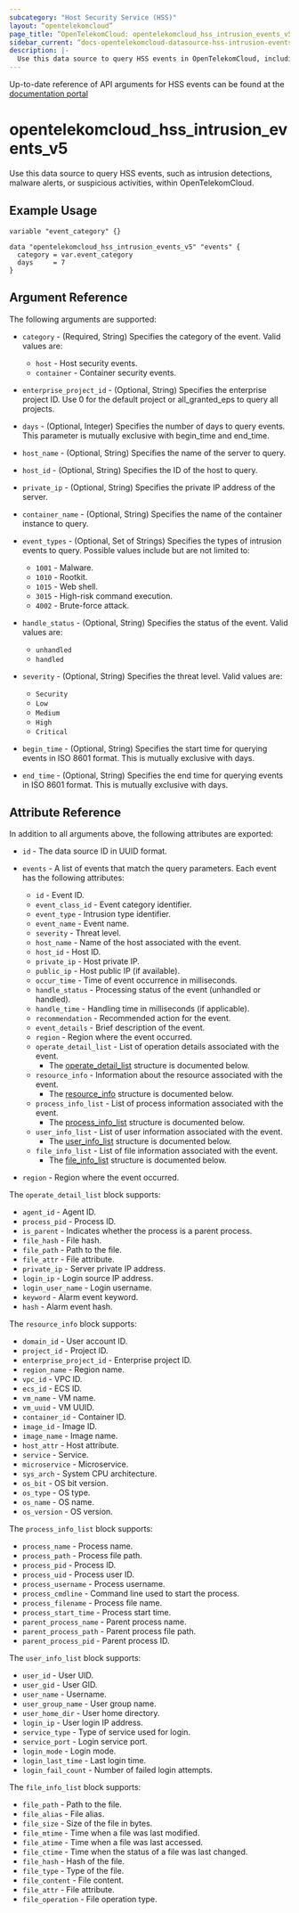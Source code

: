 ```yaml
---
subcategory: "Host Security Service (HSS)"
layout: “opentelekomcloud”
page_title: “OpenTelekomCloud: opentelekomcloud_hss_intrusion_events_v5”
sidebar_current: “docs-opentelekomcloud-datasource-hss-intrusion-events-v5”
description: |-
  Use this data source to query HSS events in OpenTelekomCloud, including host and container security events.
---
```


Up-to-date reference of API arguments for HSS events can be found at the
[documentation portal](https://docs.otc.t-systems.com/host-security-service/api-ref/api_description/intrusion_detection/querying_the_detected_intrusion_list.html#)

# opentelekomcloud_hss_intrusion_events_v5

Use this data source to query HSS events, such as intrusion detections, malware alerts, or suspicious activities, within OpenTelekomCloud.

## Example Usage

```hcl
variable "event_category" {}

data "opentelekomcloud_hss_intrusion_events_v5" "events" {
  category = var.event_category
  days     = 7
}
```

## Argument Reference

The following arguments are supported:

* `category` - (Required, String) Specifies the category of the event. Valid values are:
  *	`host` - Host security events.
  *	`container` - Container security events.

* `enterprise_project_id` - (Optional, String) Specifies the enterprise project ID. Use 0 for the default project or all_granted_eps to query all projects.

* `days` - (Optional, Integer) Specifies the number of days to query events. This parameter is mutually exclusive with begin_time and end_time.

* `host_name` - (Optional, String) Specifies the name of the server to query.

* `host_id` - (Optional, String) Specifies the ID of the host to query.

* `private_ip` - (Optional, String) Specifies the private IP address of the server.

* `container_name` - (Optional, String) Specifies the name of the container instance to query.

* `event_types` - (Optional, Set of Strings) Specifies the types of intrusion events to query. Possible values include but are not limited to:
  *	`1001` - Malware.
  *	`1010` - Rootkit.
  *	`1015` - Web shell.
  *	`3015` - High-risk command execution.
  *	`4002` - Brute-force attack.

* `handle_status` - (Optional, String) Specifies the status of the event. Valid values are:
  *	`unhandled`
  *	`handled`

* `severity` - (Optional, String) Specifies the threat level. Valid values are:
  *	`Security`
  *	`Low`
  *	`Medium`
  *	`High`
  *	`Critical`

* `begin_time` - (Optional, String) Specifies the start time for querying events in ISO 8601 format. This is mutually exclusive with days.

* `end_time` - (Optional, String) Specifies the end time for querying events in ISO 8601 format. This is mutually exclusive with days.

## Attribute Reference

In addition to all arguments above, the following attributes are exported:

* `id` - The data source ID in UUID format.

* `events` - A list of events that match the query parameters. Each event has the following attributes:
  * `id` - Event ID.
  *	`event_class_id` - Event category identifier.
  *	`event_type` - Intrusion type identifier.
  *	`event_name` - Event name.
  * `severity` - Threat level.
  *	`host_name` - Name of the host associated with the event.
  * `host_id` - Host ID.
  * `private_ip` - Host private IP.
  * `public_ip` - Host public IP (if available).
  * `occur_time` - Time of event occurrence in milliseconds.
  * `handle_status` - Processing status of the event (unhandled or handled).
  *	`handle_time` - Handling time in milliseconds (if applicable).
  *	`recommendation` - Recommended action for the event.
  *	`event_details` - Brief description of the event.
  *	`region` - Region where the event occurred.
  * `operate_detail_list` - List of operation details associated with the event.
    * The [operate_detail_list](#hss_operate_detail_list) structure is documented below.
  * `resource_info` - Information about the resource associated with the event.
    * The [resource_info](#hss_resource_info) structure is documented below.
  * `process_info_list` - List of process information associated with the event.
    * The [process_info_list](#hss_process_info_list) structure is documented below.
  * `user_info_list` - List of user information associated with the event.
    * The [user_info_list](#hss_user_info_list) structure is documented below.
  * `file_info_list` - List of file information associated with the event.
    * The [file_info_list](#hss_file_info_list) structure is documented below.

* `region` - Region where the event occurred.

<a name="hss_operate_detail_list"></a>
The `operate_detail_list` block supports:

* `agent_id` - Agent ID.
* `process_pid` - Process ID.
* `is_parent` - Indicates whether the process is a parent process.
* `file_hash` - File hash.
* `file_path` - Path to the file.
* `file_attr` - File attribute.
* `private_ip` - Server private IP address.
* `login_ip` - Login source IP address.
* `login_user_name` - Login username.
* `keyword` - Alarm event keyword.
* `hash` - Alarm event hash.

<a name="hss_resource_info"></a>
The `resource_info` block supports:
* `domain_id` - User account ID.
* `project_id` - Project ID.
* `enterprise_project_id` - Enterprise project ID.
* `region_name` - Region name.
* `vpc_id` - VPC ID.
* `ecs_id` - ECS ID.
* `vm_name` - VM name.
* `vm_uuid` - VM UUID.
* `container_id` - Container ID.
* `image_id` - Image ID.
* `image_name` - Image name.
* `host_attr` - Host attribute.
* `service` - Service.
* `microservice` - Microservice.
* `sys_arch` - System CPU architecture.
* `os_bit` - OS bit version.
* `os_type` - OS type.
* `os_name` - OS name.
* `os_version` - OS version.

<a name="hss_process_info_list"></a>
The `process_info_list` block supports:
* `process_name` - Process name.
* `process_path` - Process file path.
* `process_pid` - Process ID.
* `process_uid` - Process user ID.
* `process_username` - Process username.
* `process_cmdline` - Command line used to start the process.
* `process_filename` - Process file name.
* `process_start_time` - Process start time.
* `parent_process_name` - Parent process name.
* `parent_process_path` - Parent process file path.
* `parent_process_pid` - Parent process ID.

<a name="hss_user_info_list"></a>
The `user_info_list` block supports:
* `user_id` - User UID.
* `user_gid` - User GID.
* `user_name` - Username.
* `user_group_name` - User group name.
* `user_home_dir` - User home directory.
* `login_ip` - User login IP address.
* `service_type` - Type of service used for login.
* `service_port` - Login service port.
* `login_mode` - Login mode.
* `login_last_time` - Last login time.
* `login_fail_count` - Number of failed login attempts.

<a name="hss_file_info_list"></a>
The `file_info_list` block supports:
* `file_path` - Path to the file.
* `file_alias` - File alias.
* `file_size` - Size of the file in bytes.
* `file_mtime` - Time when a file was last modified.
* `file_atime` - Time when a file was last accessed.
* `file_ctime` - Time when the status of a file was last changed.
* `file_hash` - Hash of the file.
* `file_type` - Type of the file.
* `file_content` - File content.
* `file_attr` - File attribute.
* `file_operation` - File operation type.

